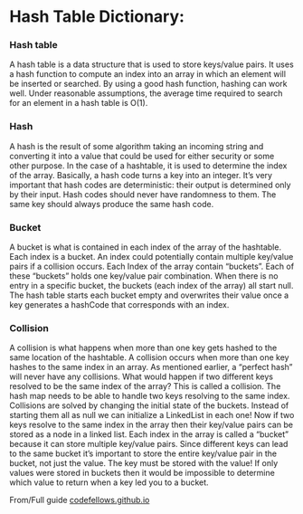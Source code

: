 # Hash Table Dictionary:

### Hash table

A hash table is a data structure that is used to store keys/value pairs. It uses a hash function to compute an index into an array in which an element will be inserted or searched. By using a good hash function, hashing can work well. Under reasonable assumptions, the average time required to search for an element in a hash table is O(1).

### Hash

A hash is the result of some algorithm taking an incoming string and converting it into a value that could be used for either security or some other purpose. In the case of a hashtable, it is used to determine the index of the array. Basically, a hash code turns a key into an integer. It’s very important that hash codes are deterministic: their output is determined only by their input. Hash codes should never have randomness to them. The same key should always produce the same hash code.

### Bucket

A bucket is what is contained in each index of the array of the hashtable. Each index is a bucket. An index could potentially contain multiple key/value pairs if a collision occurs. Each Index of the array contain “buckets”. Each of these “buckets” holds one key/value pair combination. When there is no entry in a specific bucket, the buckets (each index of the array) all start null. The hash table starts each bucket empty and overwrites their value once a key generates a hashCode that corresponds with an index.

### Collision

A collision is what happens when more than one key gets hashed to the same location of the hashtable. A collision occurs when more than one key hashes to the same index in an array. As mentioned earlier, a “perfect hash” will never have any collisions. What would happen if two different keys resolved to be the same index of the array? This is called a collision. The hash map needs to be able to handle two keys resolving to the same index. Collisions are solved by changing the initial state of the buckets. Instead of starting them all as null we can initialize a LinkedList in each one! Now if two keys resolve to the same index in the array then their key/value pairs can be stored as a node in a linked list. Each index in the array is called a “bucket” because it can store multiple key/value pairs. Since different keys can lead to the same bucket it’s important to store the entire key/value pair in the bucket, not just the value. The key must be stored with the value! If only values were stored in buckets then it would be impossible to determine which value to return when a key led you to a bucket.



From/Full guide [codefellows.github.io](https://codefellows.github.io/common_curriculum/data_structures_and_algorithms/Code_401/class-30/resources/Hashtables.html)